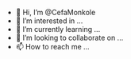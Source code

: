 - 👋 Hi, I’m @CefaMonkole
- 👀 I’m interested in ...
- 🌱 I’m currently learning ...
- 💞️ I’m looking to collaborate on ...
- 📫 How to reach me ...

<!---
CefaMonkole/CefaMonkole is a ✨ special ✨ repository because its `README.md` (this file) appears on your GitHub profile.
You can click the Preview link to take a look at your changes.
--->
